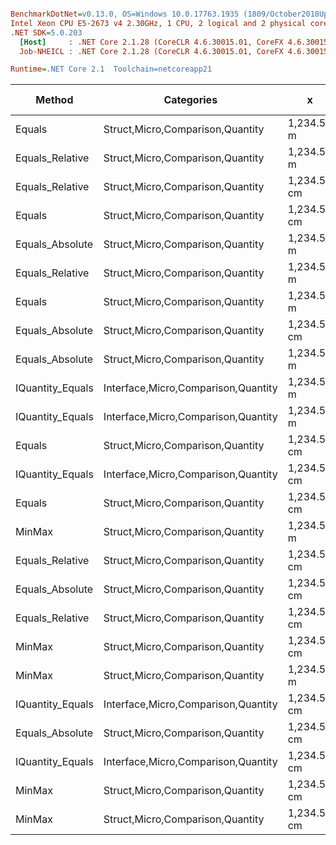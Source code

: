 ``` ini

BenchmarkDotNet=v0.13.0, OS=Windows 10.0.17763.1935 (1809/October2018Update/Redstone5), VM=Hyper-V
Intel Xeon CPU E5-2673 v4 2.30GHz, 1 CPU, 2 logical and 2 physical cores
.NET SDK=5.0.203
  [Host]     : .NET Core 2.1.28 (CoreCLR 4.6.30015.01, CoreFX 4.6.30015.01), X64 RyuJIT
  Job-NHEICL : .NET Core 2.1.28 (CoreCLR 4.6.30015.01, CoreFX 4.6.30015.01), X64 RyuJIT

Runtime=.NET Core 2.1  Toolchain=netcoreapp21  

```
|           Method |                          Categories |           x |           y |     Mean |    Error |   StdDev |   StdErr |   Median |       Min |      Max |  Gen 0 | Gen 1 | Gen 2 | Allocated |
|----------------- |------------------------------------ |------------ |------------ |---------:|---------:|---------:|---------:|---------:|----------:|---------:|-------:|------:|------:|----------:|
|           Equals |    Struct,Micro,Comparison,Quantity |  1,234.56 m |  1,234.56 m | 10.52 ns | 0.236 ns | 0.242 ns | 0.059 ns | 10.45 ns | 10.094 ns | 11.01 ns |      - |     - |     - |         - |
|  Equals_Relative |    Struct,Micro,Comparison,Quantity |  1,234.56 m |         0 m | 11.14 ns | 0.266 ns | 0.766 ns | 0.078 ns | 11.19 ns |  9.636 ns | 13.08 ns |      - |     - |     - |         - |
|  Equals_Relative |    Struct,Micro,Comparison,Quantity | 1,234.56 cm | 1,234.56 cm | 11.32 ns | 0.248 ns | 0.434 ns | 0.070 ns | 11.41 ns | 10.487 ns | 12.13 ns |      - |     - |     - |         - |
|           Equals |    Struct,Micro,Comparison,Quantity | 1,234.56 cm | 1,234.56 cm | 11.42 ns | 0.252 ns | 0.486 ns | 0.072 ns | 11.41 ns | 10.466 ns | 12.36 ns |      - |     - |     - |         - |
|  Equals_Absolute |    Struct,Micro,Comparison,Quantity |  1,234.56 m |         0 m | 11.88 ns | 0.272 ns | 0.798 ns | 0.080 ns | 11.84 ns | 10.590 ns | 14.13 ns |      - |     - |     - |         - |
|  Equals_Relative |    Struct,Micro,Comparison,Quantity |  1,234.56 m |  1,234.56 m | 12.29 ns | 0.306 ns | 0.902 ns | 0.090 ns | 12.46 ns | 10.200 ns | 14.61 ns |      - |     - |     - |         - |
|           Equals |    Struct,Micro,Comparison,Quantity |  1,234.56 m |         0 m | 12.36 ns | 0.265 ns | 0.325 ns | 0.069 ns | 12.28 ns | 11.855 ns | 12.98 ns |      - |     - |     - |         - |
|  Equals_Absolute |    Struct,Micro,Comparison,Quantity | 1,234.56 cm | 1,234.56 cm | 12.46 ns | 0.271 ns | 0.430 ns | 0.075 ns | 12.45 ns | 11.673 ns | 13.33 ns |      - |     - |     - |         - |
|  Equals_Absolute |    Struct,Micro,Comparison,Quantity |  1,234.56 m |  1,234.56 m | 13.89 ns | 0.301 ns | 0.830 ns | 0.088 ns | 14.23 ns | 12.007 ns | 15.08 ns |      - |     - |     - |         - |
| IQuantity_Equals | Interface,Micro,Comparison,Quantity |  1,234.56 m |  1,234.56 m | 15.18 ns | 0.321 ns | 0.663 ns | 0.092 ns | 15.25 ns | 13.766 ns | 16.58 ns |      - |     - |     - |         - |
| IQuantity_Equals | Interface,Micro,Comparison,Quantity |  1,234.56 m |         0 m | 15.23 ns | 0.323 ns | 0.787 ns | 0.094 ns | 15.15 ns | 13.818 ns | 17.20 ns |      - |     - |     - |         - |
|           Equals |    Struct,Micro,Comparison,Quantity | 1,234.56 cm |        0 km | 15.59 ns | 0.428 ns | 1.263 ns | 0.126 ns | 15.16 ns | 13.558 ns | 18.57 ns |      - |     - |     - |         - |
| IQuantity_Equals | Interface,Micro,Comparison,Quantity | 1,234.56 cm | 1,234.56 cm | 16.01 ns | 0.340 ns | 0.775 ns | 0.098 ns | 15.98 ns | 14.592 ns | 17.58 ns |      - |     - |     - |         - |
|           Equals |    Struct,Micro,Comparison,Quantity | 1,234.56 cm |         0 m | 17.80 ns | 0.484 ns | 1.427 ns | 0.143 ns | 17.56 ns | 15.003 ns | 20.56 ns |      - |     - |     - |         - |
|           MinMax |    Struct,Micro,Comparison,Quantity |  1,234.56 m |         0 m | 18.26 ns | 0.358 ns | 0.871 ns | 0.104 ns | 18.24 ns | 16.480 ns | 20.66 ns | 0.0050 |     - |     - |      32 B |
|  Equals_Relative |    Struct,Micro,Comparison,Quantity | 1,234.56 cm |        0 km | 19.98 ns | 0.535 ns | 1.576 ns | 0.158 ns | 20.30 ns | 16.910 ns | 23.61 ns |      - |     - |     - |         - |
|  Equals_Absolute |    Struct,Micro,Comparison,Quantity | 1,234.56 cm |         0 m | 21.42 ns | 0.452 ns | 1.236 ns | 0.133 ns | 21.31 ns | 18.864 ns | 25.06 ns |      - |     - |     - |         - |
|  Equals_Relative |    Struct,Micro,Comparison,Quantity | 1,234.56 cm |         0 m | 21.43 ns | 0.430 ns | 0.478 ns | 0.110 ns | 21.41 ns | 20.148 ns | 22.18 ns |      - |     - |     - |         - |
|           MinMax |    Struct,Micro,Comparison,Quantity | 1,234.56 cm | 1,234.56 cm | 21.62 ns | 0.714 ns | 1.979 ns | 0.210 ns | 21.26 ns | 18.687 ns | 27.30 ns | 0.0050 |     - |     - |      32 B |
|           MinMax |    Struct,Micro,Comparison,Quantity |  1,234.56 m |  1,234.56 m | 22.12 ns | 0.454 ns | 1.289 ns | 0.134 ns | 21.86 ns | 19.729 ns | 24.98 ns | 0.0050 |     - |     - |      32 B |
| IQuantity_Equals | Interface,Micro,Comparison,Quantity | 1,234.56 cm |        0 km | 23.05 ns | 0.512 ns | 1.503 ns | 0.151 ns | 22.81 ns | 20.910 ns | 27.31 ns |      - |     - |     - |         - |
|  Equals_Absolute |    Struct,Micro,Comparison,Quantity | 1,234.56 cm |        0 km | 24.17 ns | 0.501 ns | 0.890 ns | 0.141 ns | 24.28 ns | 21.745 ns | 25.89 ns |      - |     - |     - |         - |
| IQuantity_Equals | Interface,Micro,Comparison,Quantity | 1,234.56 cm |         0 m | 24.27 ns | 0.219 ns | 0.205 ns | 0.053 ns | 24.29 ns | 23.942 ns | 24.62 ns |      - |     - |     - |         - |
|           MinMax |    Struct,Micro,Comparison,Quantity | 1,234.56 cm |         0 m | 25.01 ns | 0.512 ns | 0.503 ns | 0.126 ns | 25.05 ns | 24.036 ns | 25.70 ns | 0.0050 |     - |     - |      32 B |
|           MinMax |    Struct,Micro,Comparison,Quantity | 1,234.56 cm |        0 km | 27.52 ns | 0.991 ns | 2.921 ns | 0.292 ns | 28.82 ns | 20.033 ns | 30.92 ns | 0.0050 |     - |     - |      32 B |
